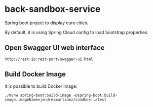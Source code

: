 # back-sandbox-service

Spring boot project to display euro cities.

By default, it is using Spring Cloud config to load bootstrap properties. 

## Open Swagger UI web interface

    http://rest-ip:rest-port/swagger-ui.html
    
## Build Docker Image 

It is possible to build Docker image:

    ./mvnw spring-boot:build-image -Dspring-boot.build-image.imageName=jandresmartinez/sandbox:latest  